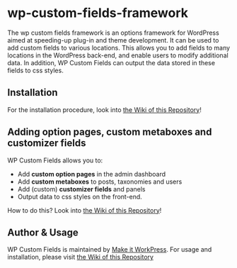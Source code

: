 # wp-custom-fields-framework
The wp custom fields framework is an options framework for WordPress aimed at speeding-up plug-in and theme development. It can be used to add custom fields to various locations. This allows you to add fields to many locations in the WordPress back-end, and enable users to modify additional data. In addition, WP Custom Fields can output the data stored in these fields to css styles.

## Installation
For the installation procedure, look into [the Wiki of this Repository](https://github.com/makeitworkpress/wp-custom-fields/wiki)!

## Adding option pages, custom metaboxes and customizer fields
WP Custom Fields allows you to:
* Add **custom option pages** in the admin dashboard
* Add **custom metaboxes** to posts, taxonomies and users
* Add (custom) **customizer fields** and panels
* Output data to css styles on the front-end.

How to do this? Look into [the Wiki of this Repository](https://github.com/makeitworkpress/wp-custom-fields/wiki)!

## Author & Usage
WP Custom Fields is maintained by [Make it WorkPress](https://www.makeitworkpress.com/wordpress-solutions/scripts/wp-custom-fields/). For usage and installation, please visit [the Wiki of this Repository](https://github.com/makeitworkpress/wp-custom-fields/wiki)
